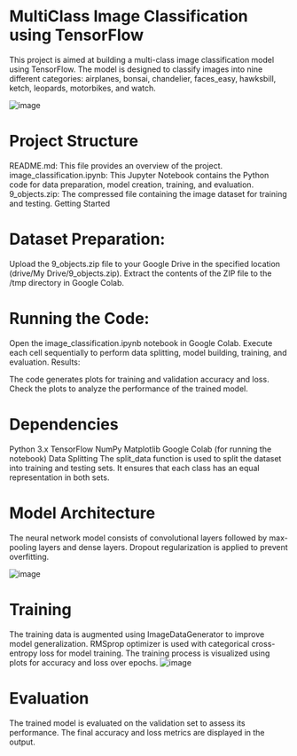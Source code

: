 # MultiClass Image Classification using TensorFlow

This project is aimed at building a multi-class image classification model using TensorFlow. The model is designed to classify images into nine different categories: airplanes, bonsai, chandelier, faces_easy, hawksbill, ketch, leopards, motorbikes, and watch.

![image](https://github.com/sathwikkuchana/Multi-Class-Classification/assets/37955149/518ad39d-57f2-4ea2-ad5c-a80a280f02b8)


# Project Structure
README.md: This file provides an overview of the project.
image_classification.ipynb: This Jupyter Notebook contains the Python code for data preparation, model creation, training, and evaluation.
9_objects.zip: The compressed file containing the image dataset for training and testing.
Getting Started
# Dataset Preparation:

Upload the 9_objects.zip file to your Google Drive in the specified location (drive/My Drive/9_objects.zip).
Extract the contents of the ZIP file to the /tmp directory in Google Colab.
# Running the Code:

Open the image_classification.ipynb notebook in Google Colab.
Execute each cell sequentially to perform data splitting, model building, training, and evaluation.
Results:

The code generates plots for training and validation accuracy and loss.
Check the plots to analyze the performance of the trained model.
# Dependencies
Python 3.x
TensorFlow
NumPy
Matplotlib
Google Colab (for running the notebook)
Data Splitting
The split_data function is used to split the dataset into training and testing sets. It ensures that each class has an equal representation in both sets.

# Model Architecture
The neural network model consists of convolutional layers followed by max-pooling layers and dense layers. Dropout regularization is applied to prevent overfitting.

![image](https://github.com/sathwikkuchana/Multi-Class-Classification/assets/37955149/781c784d-7b07-4116-b6a2-fdb0e7c92135)


# Training
The training data is augmented using ImageDataGenerator to improve model generalization.
RMSprop optimizer is used with categorical cross-entropy loss for model training.
The training process is visualized using plots for accuracy and loss over epochs.
![image](https://github.com/sathwikkuchana/Multi-Class-Classification/assets/37955149/440ba901-e5b6-4863-b3af-702ad40cb585)

# Evaluation
The trained model is evaluated on the validation set to assess its performance.
The final accuracy and loss metrics are displayed in the output.
